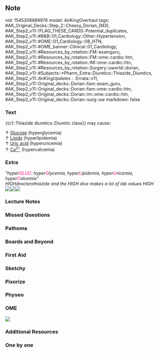 ## Note
nid: 1545308889978
model: AnKingOverhaul
tags: #AK_Original_Decks::Step_2::Cheesy_Dorian_(M3), #AK_Step2_v11::!FLAG_THESE_CARDS::Potential_duplicates, #AK_Step2_v11::#B&B::01_Cardiology::Other::Hypertension, #AK_Step2_v11::#OME::01_Cardiology::08_HTN, #AK_Step2_v11::#OME_banner::Clinical::01_Cardiology, #AK_Step2_v11::#Resources_by_rotation::FM::examguru, #AK_Step2_v11::#Resources_by_rotation::FM::ome::cardio::htn, #AK_Step2_v11::#Resources_by_rotation::IM::ome::cardio::htn, #AK_Step2_v11::#Resources_by_rotation::Surgery::uworld::dorian, #AK_Step2_v11::#Subjects::*Pharm_Extra::Diuretics::Thiazide_Diuretics, #AK_Step2_v11::$AnKingUpdates::$Errata::v11, #AK_Step2_v11::Original_decks::Dorian::fam::exam_guru, #AK_Step2_v11::Original_decks::Dorian::fam::ome::cardio::htn, #AK_Step2_v11::Original_decks::Dorian::im::ome::cardio::htn, #AK_Step2_v11::Original_decks::Dorian::surg::uw
markdown: false

### Text
{{c1::Thiazide diuretics::Diuretic class}} may cause:
<div>
  ↑ <u>Glucose</u> (hyperglycemia)
</div>
<div>
  ↑ <u>Lipids</u> (hyperlipidemia)
</div>
<div>
  ↑ <u>Uric acid</u> (hyperuricemia)
</div>
<div>
  ↑ <u>Ca<sup>2+</sup></u> (hypercalcemia)
</div>

### Extra
<div>
  <div>
    <i>"hyper<font color="#FC0280">GLUC</font>: hyper<font color=
    "#FC0280">G</font>lycemia, hyper<font color=
    "#FC0280">L</font>ipidemia, hyper<font color=
    "#FC0280">U</font>ricemia, hyper<font color=
    "#FC0280">C</font>alcemia"</i>
  </div>
  <div>
    <i>HIGHdroclorothiazide and the HIGH dive makes a lot of lab
    values HIGH</i>
  </div>
</div>
<div>
  <i><img src="paste-342974613422569.jpg"><img src=
  "paste-343215131591143.jpg"></i><i><img src=
  "paste-343000383226343.jpg"></i>
</div>

### Lecture Notes


### Missed Questions


### Pathoma


### Boards and Beyond


### First Aid


### Sketchy


### Pixorize


### Physeo


### OME
<div class="ome-widget">
  <a href=
  "https://onlinemeded.org/spa/cardiology?ref=anki"><img src=
  "_OME_AnkiFlashcards_Topic_1.png"></a>
</div>

### Additional Resources


### One by one

